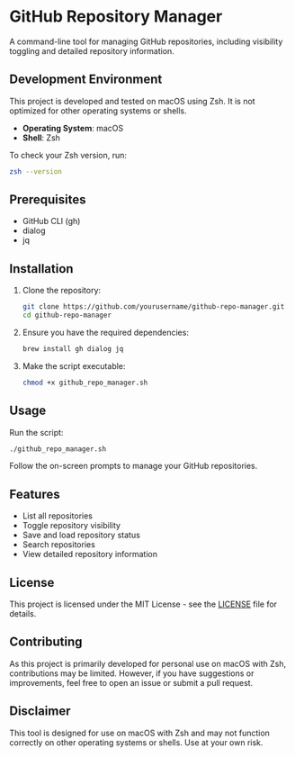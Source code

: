 # GitHub Repository Manager

A command-line tool for managing GitHub repositories, including visibility toggling and detailed repository information.

## Development Environment

This project is developed and tested on macOS using Zsh. It is not optimized for other operating systems or shells.

- **Operating System**: macOS
- **Shell**: Zsh

To check your Zsh version, run:
```zsh
zsh --version
```

## Prerequisites

- GitHub CLI (gh)
- dialog
- jq

## Installation

1. Clone the repository:
   ```zsh
   git clone https://github.com/yourusername/github-repo-manager.git
   cd github-repo-manager
   ```

2. Ensure you have the required dependencies:
   ```zsh
   brew install gh dialog jq
   ```

3. Make the script executable:
   ```zsh
   chmod +x github_repo_manager.sh
   ```

## Usage

Run the script:
```zsh
./github_repo_manager.sh
```

Follow the on-screen prompts to manage your GitHub repositories.

## Features

- List all repositories
- Toggle repository visibility
- Save and load repository status
- Search repositories
- View detailed repository information

## License

This project is licensed under the MIT License - see the [LICENSE](LICENSE) file for details.

## Contributing

As this project is primarily developed for personal use on macOS with Zsh, contributions may be limited. However, if you have suggestions or improvements, feel free to open an issue or submit a pull request.

## Disclaimer

This tool is designed for use on macOS with Zsh and may not function correctly on other operating systems or shells. Use at your own risk.
